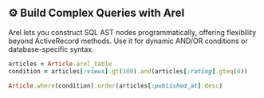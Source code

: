 ## ⚙️ Build Complex Queries with Arel

Arel lets you construct SQL AST nodes programmatically, offering flexibility beyond ActiveRecord methods. Use it for dynamic AND/OR conditions or database-specific syntax.

```ruby
articles = Article.arel_table
condition = articles[:views].gt(100).and(articles[:rating].gteq(4))

Article.where(condition).order(articles[:published_at].desc)
```